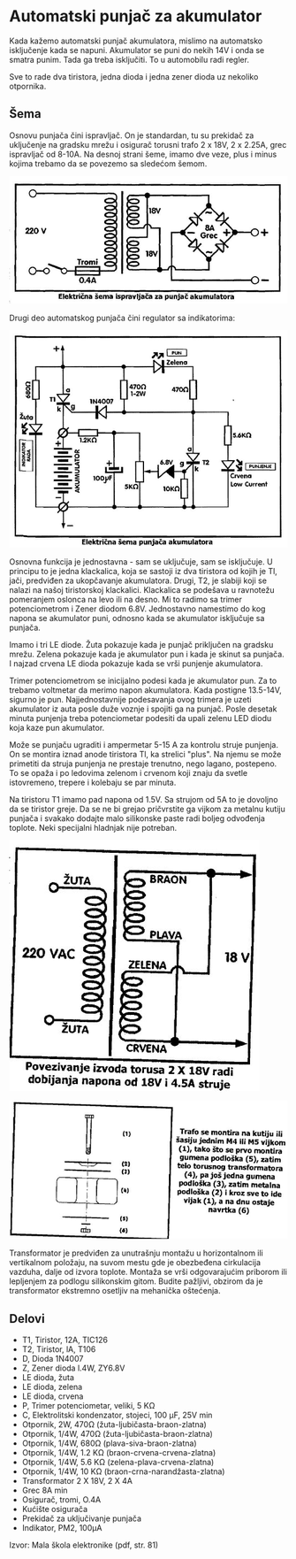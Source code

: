 # Automatski punjač za akumulator

Kada kažemo automatski punjač akumulatora, mislimo na automatsko isključenje kada se napuni. Akumulator se puni do nekih 14V i onda se smatra punim. Tada ga treba isključiti. To u automobilu radi regler.

Sve to rade dva tiristora, jedna dioda i jedna zener dioda uz nekoliko otpornika. 

## Šema

Osnovu punjača čini ispravljač. On je standardan, tu su prekidač za uključenje na gradsku mrežu i osigurač torusni trafo 2 x 18V, 2 x 2.25A, grec ispravljač od 8-10A. Na desnoj strani šeme, imamo dve veze, plus i minus kojima trebamo da se povezemo sa sledećom šemom. 

![](../slike/ispravljac-za-punjac-akumulatora-shema.jpg)

Drugi deo automatskog punjača čini regulator sa indikatorima:

![](../slike/punjac-akumulatora-shema.jpg)

Osnovna funkcija je jednostavna - sam se uključuje, sam se isključuje. U principu to je jedna klackalica, koja se sastoji iz dva tiristora od kojih je Tl, jači, predviđen za ukopčavanje akumulatora. Drugi, T2, je slabiji koji se nalazi na našoj tiristorskoj klackalici. Klackalica se podešava u ravnotežu pomeranjem oslonca na levo ili na desno. Mi to radimo sa trimer potenciometrom i Zener diodom 6.8V. Jednostavno namestimo do kog napona se akumulator puni, odnosno kada se akumulator isključuje sa punjača.

Imamo i tri LE diode. Žuta pokazuje kada je punjač priključen na gradsku mrežu. Zelena pokazuje kada je akumulator pun i kada je skinut sa punjača. I najzad crvena LE dioda pokazuje kada se vrši punjenje akumulatora. 

Trimer potenciometrom se inicijalno podesi kada je akumulator pun. Za to trebamo voltmetar da merimo napon akumulatora. Kada postigne 13.5-14V, sigurno je pun. Najjednostavnije podesavanja ovog trimera je uzeti akumulator iz auta posle duže voznje i spojiti ga na punjač. Posle desetak minuta punjenja treba potenciometar podesiti da upali zelenu LED diodu koja kaze pun akumulator.

Može se punjaču ugraditi i ampermetar 5-15 A za kontrolu struje punjenja. On se montira iznad anode tiristora Tl, ka strelici "plus". Na njemu se može primetiti da struja punjenja ne prestaje trenutno, nego lagano, postepeno. To se opaža i po ledovima zelenom i crvenom koji znaju da svetle istovremeno, trepere i kolebaju se par minuta.

Na tiristoru T1 imamo pad napona od 1.5V. Sa strujom od 5A to je dovoljno da se tiristor greje. Da se ne bi grejao pričvrstite ga vijkom za metalnu kutiju punjača i svakako dodajte malo silikonske paste radi boljeg odvođenja toplote. Neki specijalni hladnjak nije potreban.

![](../slike/povezivanje-izvoda-torusa.jpg)

![](../slike/trafo-montaza.jpg)

Transformator je predviđen za unutrašnju montažu u horizontalnom ili vertikalnom položaju, na suvom mestu gde je obezbeđena cirkulacija vazduha, dalje od izvora toplote. Montaža se vrši odgovarajućim priborom ili lepljenjem za podlogu silikonskim gitom. Budite pažljivi, obzirom da je transformator ekstremno osetljiv na mehanička oštećenja.

## Delovi

- T1, Tiristor, 12A, TIC126
- T2, Tiristor, lA, T106
- D, Dioda 1N4007
- Z, Zener dioda l.4W, ZY6.8V
- LE dioda, žuta
- LE dioda, zelena
- LE dioda, crvena
- P, Trimer potenciometar, veliki, 5 KΩ
- C, Elektrolitski kondenzator, stojeci, 100 μF, 25V min
- Otpornik, 2W, 470Ω (žuta-ljubičasta-braon-zlatna)
- Otpornik, 1/4W, 470Ω (žuta-ljubičasta-braon-zlatna)
- Otpornik, 1/4W, 680Ω (plava-siva-braon-zlatna)
- Otpornik, 1/4W, 1.2 KΩ (braon-crvena-crvena-zlatna)
- Otpornik, 1/4W, 5.6 KΩ (zelena-plava-crvena-zlatna)
- Otpornik, 1/4W, 10 KΩ (braon-crna-narandžasta-zlatna)
- Transformator 2 X 18V, 2 X 4A
- Grec 8A min
- Osigurač, tromi, O.4A
- Kućište osigurača
- Prekidač za uključivanje punjača
- Indikator, PM2, 100μA

Izvor: Mala škola elektronike (pdf, str. 81)